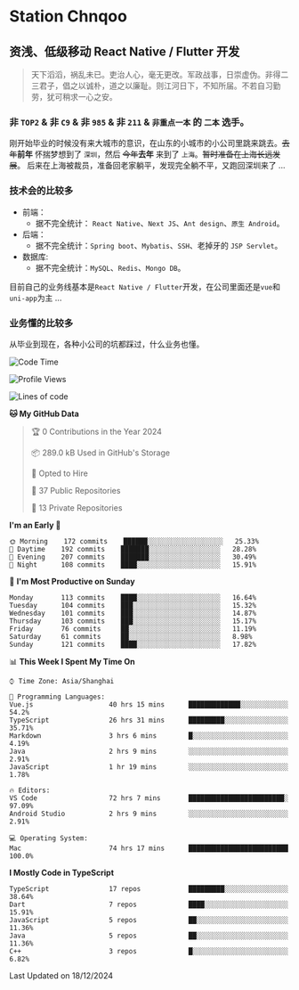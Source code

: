 # Station Chnqoo

## 资浅、低级移动 React Native / Flutter 开发

> 天下滔滔，祸乱未已。吏治人心，毫无更改。军政战事，日崇虚伪。非得二三君子，倡之以诚朴，道之以廉耻。则江河日下，不知所届。不若自习勤劳，犹可稍求一心之安。

### 非 `TOP2` & 非 `C9` & 非 `985` & 非 `211` & `非重点一本` 的 `二本` 选手。

刚开始毕业的时候没有来大城市的意识，在山东的小城市的小公司里跳来跳去。~~去年~~**前年** 怀揣梦想到了 `深圳`，然后 ~~今年~~**去年** 来到了 `上海`。~~暂时准备在上海长远发展~~。
后来在上海被裁员，准备回老家躺平，发现完全躺不平，又跑回深圳来了 ...

### 技术会的比较多

- 前端：
  - 据不完全统计： `React Native`、`Next JS`、`Ant design`、`原生 Android`。
- 后端：
  - 据不完全统计：`Spring boot`、`Mybatis`、`SSH`、老掉牙的 `JSP Servlet`。
- 数据库:
  - 据不完全统计：`MySQL`、`Redis`、`Mongo DB`。

目前自己的业务线基本是`React Native / Flutter`开发，在公司里面还是`vue`和`uni-app`为主 ...

### 业务懂的比较多

从毕业到现在，各种小公司的坑都踩过，什么业务也懂。

<!--START_SECTION:waka-->
![Code Time](http://img.shields.io/badge/Code%20Time-7%2C004%20hrs%2026%20mins-blue)

![Profile Views](http://img.shields.io/badge/Profile%20Views-0-blue)

![Lines of code](https://img.shields.io/badge/From%20Hello%20World%20I%27ve%20Written-468%20Thousand%20lines%20of%20code-blue)

**🐱 My GitHub Data** 

> 🏆 0 Contributions in the Year 2024
 > 
> 📦 289.0 kB Used in GitHub's Storage 
 > 
> 💼 Opted to Hire
 > 
> 📜 37 Public Repositories 
 > 
> 🔑 13 Private Repositories  
 > 
**I'm an Early 🐤** 

```text
🌞 Morning    172 commits    ██████░░░░░░░░░░░░░░░░░░░   25.33% 
🌆 Daytime    192 commits    ███████░░░░░░░░░░░░░░░░░░   28.28% 
🌃 Evening    207 commits    ███████░░░░░░░░░░░░░░░░░░   30.49% 
🌙 Night      108 commits    ████░░░░░░░░░░░░░░░░░░░░░   15.91%

```
📅 **I'm Most Productive on Sunday** 

```text
Monday       113 commits    ████░░░░░░░░░░░░░░░░░░░░░   16.64% 
Tuesday      104 commits    ███░░░░░░░░░░░░░░░░░░░░░░   15.32% 
Wednesday    101 commits    ███░░░░░░░░░░░░░░░░░░░░░░   14.87% 
Thursday     103 commits    ███░░░░░░░░░░░░░░░░░░░░░░   15.17% 
Friday       76 commits     ██░░░░░░░░░░░░░░░░░░░░░░░   11.19% 
Saturday     61 commits     ██░░░░░░░░░░░░░░░░░░░░░░░   8.98% 
Sunday       121 commits    ████░░░░░░░░░░░░░░░░░░░░░   17.82%

```


📊 **This Week I Spent My Time On** 

```text
⌚︎ Time Zone: Asia/Shanghai

💬 Programming Languages: 
Vue.js                   40 hrs 15 mins      █████████████░░░░░░░░░░░░   54.2% 
TypeScript               26 hrs 31 mins      █████████░░░░░░░░░░░░░░░░   35.71% 
Markdown                 3 hrs 6 mins        █░░░░░░░░░░░░░░░░░░░░░░░░   4.19% 
Java                     2 hrs 9 mins        ░░░░░░░░░░░░░░░░░░░░░░░░░   2.91% 
JavaScript               1 hr 19 mins        ░░░░░░░░░░░░░░░░░░░░░░░░░   1.78%

🔥 Editors: 
VS Code                  72 hrs 7 mins       ████████████████████████░   97.09% 
Android Studio           2 hrs 9 mins        ░░░░░░░░░░░░░░░░░░░░░░░░░   2.91%

💻 Operating System: 
Mac                      74 hrs 17 mins      █████████████████████████   100.0%

```

**I Mostly Code in TypeScript** 

```text
TypeScript               17 repos            █████████░░░░░░░░░░░░░░░░   38.64% 
Dart                     7 repos             ████░░░░░░░░░░░░░░░░░░░░░   15.91% 
JavaScript               5 repos             ██░░░░░░░░░░░░░░░░░░░░░░░   11.36% 
Java                     5 repos             ██░░░░░░░░░░░░░░░░░░░░░░░   11.36% 
C++                      3 repos             █░░░░░░░░░░░░░░░░░░░░░░░░   6.82%

```



 Last Updated on 18/12/2024
<!--END_SECTION:waka-->

<!---
ChenqiaoStation/ChenqiaoStation is a ✨ special ✨ repository because its `README.md` (this file) appears on your GitHub profile.
You can click the Preview link to take a look at your changes.
--->
